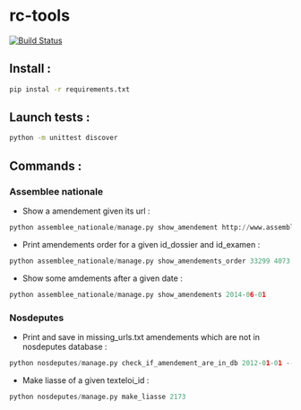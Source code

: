 # rc-tools

[![Build Status](https://travis-ci.org/fmassot/rc-tools.svg)](https://travis-ci.org/fmassot/rc-tools)

## Install :
```bash
pip instal -r requirements.txt
```

## Launch tests :

```bash
python -m unittest discover
```

## Commands :

### Assemblee nationale

* Show a amendement given its url :

```python
python assemblee_nationale/manage.py show_amendement http://www.assemblee-nationale.fr/14/amendements/1847/CION-DVP/CD266.asp
```

* Print amendements order for a given id_dossier and id_examen :

```python
python assemblee_nationale/manage.py show_amendements_order 33299 4073
```

* Show some amdements after a given date :
```python
python assemblee_nationale/manage.py show_amendements 2014-06-01
```

### Nosdeputes

 * Print and save in missing_urls.txt amendements which are not in nosdeputes database :

```python
python nosdeputes/manage.py check_if_amendement_are_in_db 2012-01-01 --end-date 2015-01-01
```

 * Make liasse of a given texteloi_id : 

```python
python nosdeputes/manage.py make_liasse 2173
```
